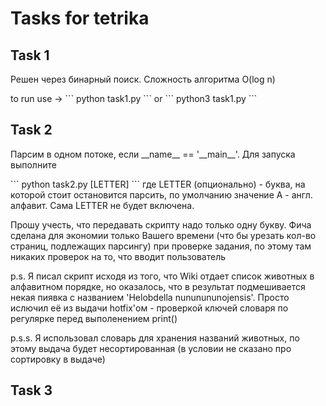 # Tasks for tetrika

## Task 1
<p>Решен через бинарный поиск. Сложность алгоритма O(log n)</p>
<p>to run use -> ``` python task1.py ``` or ``` python3 task1.py ```</p>

## Task 2
<p> Парсим в одном потоке, если __name__ == '__main__'.
Для запуска выполните </p>
<p>``` python task2.py [LETTER] ``` где LETTER (опционально) - буква, на которой стоит остановится парсить,
по умолчанию значение A - англ. алфавит. Сама LETTER не будет включена. </p>
<p> Прошу учесть, что передавать скрипту надо только одну букву. Фича сделана для экономии только
Вашего времени (что бы урезать кол-во страниц, подлежащих парсингу) при проверке задания,
по этому там никаких проверок на то, что вводит пользователь</p>

<p>p.s. Я писал скрипт исходя из того, что Wiki отдает список животных в алфавитном порядке,
но оказалось, что в результат подмешивается некая пиявка с названием 'Helobdella nununununojensis'. 
Просто ислючил её из выдачи hotfix'ом - проверкой ключей словаря по регулярке перед выполенением print()</p>
<p>p.s.s. Я использовал словарь для хранения названий животных,
по этому выдача будет несортированная (в условии не сказано про сортировку в выдаче)</p>

## Task 3
